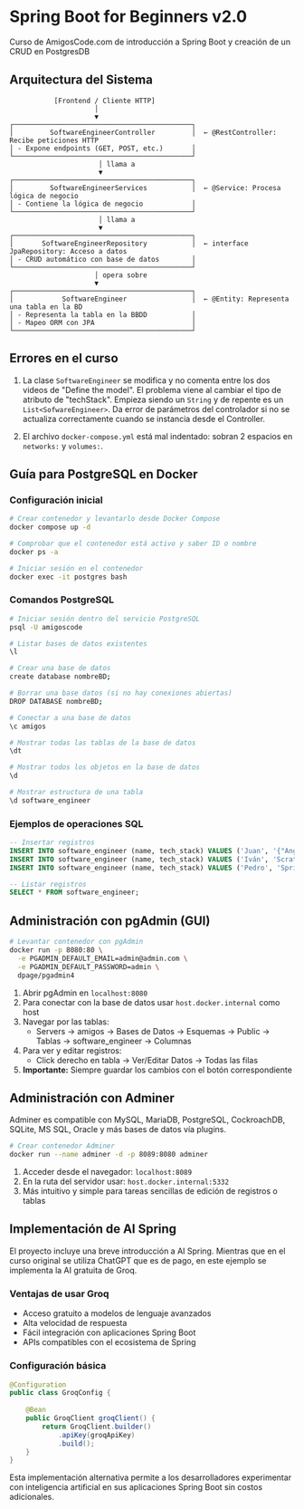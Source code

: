 # Spring Boot for Beginners v2.0

Curso de AmigosCode.com de introducción a Spring Boot y creación de un CRUD en PostgresDB

## Arquitectura del Sistema

```
           [Frontend / Cliente HTTP]
                     │
                     ▼
┌────────────────────────────────────────────┐
│         SoftwareEngineerController         │  ← @RestController: Recibe peticiones HTTP
│ - Expone endpoints (GET, POST, etc.)       │
└────────────────────────────────────────────┘
                      │ llama a
                      ▼
┌────────────────────────────────────────────┐
│         SoftwareEngineerServices           │  ← @Service: Procesa lógica de negocio
│ - Contiene la lógica de negocio            │
└────────────────────────────────────────────┘
                      │ llama a
                      ▼
┌────────────────────────────────────────────┐
│       SoftwareEngineerRepository           │  ← interface JpaRepository: Acceso a datos
│ - CRUD automático con base de datos        │
└────────────────────────────────────────────┘
                     │ opera sobre
                     ▼
┌────────────────────────────────────────────┐
│            SoftwareEngineer                │  ← @Entity: Representa una tabla en la BD
│ - Representa la tabla en la BBDD           │
│ - Mapeo ORM con JPA                        │
└────────────────────────────────────────────┘
```

## Errores en el curso

1. La clase `SoftwareEngineer` se modifica y no comenta entre los dos videos de "Define the model". El problema viene al cambiar el tipo de atributo de "techStack". Empieza siendo un `String` y de repente es un `List<SofwareEngineer>`. Da error de parámetros del controlador si no se actualiza correctamente cuando se instancia desde el Controller.

2. El archivo `docker-compose.yml` está mal indentado: sobran 2 espacios en `networks:` y `volumes:`.

## Guía para PostgreSQL en Docker

### Configuración inicial

```bash
# Crear contenedor y levantarlo desde Docker Compose
docker compose up -d

# Comprobar que el contenedor está activo y saber ID o nombre
docker ps -a

# Iniciar sesión en el contenedor
docker exec -it postgres bash
```

### Comandos PostgreSQL

```bash
# Iniciar sesión dentro del servicio PostgreSQL
psql -U amigoscode

# Listar bases de datos existentes
\l

# Crear una base de datos
create database nombreBD;

# Borrar una base datos (si no hay conexiones abiertas)
DROP DATABASE nombreBD;

# Conectar a una base de datos
\c amigos

# Mostrar todas las tablas de la base de datos
\dt

# Mostrar todos los objetos en la base de datos
\d

# Mostrar estructura de una tabla
\d software_engineer
```

### Ejemplos de operaciones SQL

```sql
-- Insertar registros
INSERT INTO software_engineer (name, tech_stack) VALUES ('Juan', '{"Angular","Node"}');
INSERT INTO software_engineer (name, tech_stack) VALUES ('Iván', 'Scratch, Minecraft');
INSERT INTO software_engineer (name, tech_stack) VALUES ('Pedro', 'Springboot, Java');

-- Listar registros
SELECT * FROM software_engineer;
```

## Administración con pgAdmin (GUI)

```bash
# Levantar contenedor con pgAdmin
docker run -p 8080:80 \
  -e PGADMIN_DEFAULT_EMAIL=admin@admin.com \
  -e PGADMIN_DEFAULT_PASSWORD=admin \
  dpage/pgadmin4
```

1. Abrir pgAdmin en `localhost:8080`
2. Para conectar con la base de datos usar `host.docker.internal` como host
3. Navegar por las tablas:
   - Servers → amigos → Bases de Datos → Esquemas → Public → Tablas → software_engineer → Columnas
4. Para ver y editar registros:
   - Click derecho en tabla → Ver/Editar Datos → Todas las filas
5. **Importante:** Siempre guardar los cambios con el botón correspondiente

## Administración con Adminer

Adminer es compatible con MySQL, MariaDB, PostgreSQL, CockroachDB, SQLite, MS SQL, Oracle y más bases de datos vía plugins.

```bash
# Crear contenedor Adminer
docker run --name adminer -d -p 8089:8080 adminer
```

1. Acceder desde el navegador: `localhost:8089`
2. En la ruta del servidor usar: `host.docker.internal:5332`
3. Más intuitivo y simple para tareas sencillas de edición de registros o tablas

## Implementación de AI Spring

El proyecto incluye una breve introducción a AI Spring. Mientras que en el curso original se utiliza ChatGPT que es de pago, en este ejemplo se implementa la AI gratuita de Groq.

### Ventajas de usar Groq

- Acceso gratuito a modelos de lenguaje avanzados
- Alta velocidad de respuesta
- Fácil integración con aplicaciones Spring Boot
- APIs compatibles con el ecosistema de Spring

### Configuración básica

```java
@Configuration
public class GroqConfig {
    
    @Bean
    public GroqClient groqClient() {
        return GroqClient.builder()
            .apiKey(groqApiKey)
            .build();
    }
}
```

Esta implementación alternativa permite a los desarrolladores experimentar con inteligencia artificial en sus aplicaciones Spring Boot sin costos adicionales.
